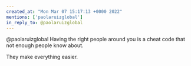 ```yaml
---
created_at: "Mon Mar 07 15:17:13 +0000 2022"
mentions: ['paolaruizglobal']
in_reply_to: @paolaruizglobal
---
```


@paolaruizglobal Having the right people around you is a cheat code that not enough people know about.

They make everything easier.